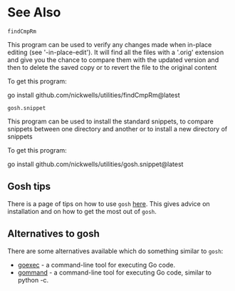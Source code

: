 <!-- Created by mkdoc DO NOT EDIT. -->

# See Also

```
findCmpRm
```
This program can be used to verify any changes made when in\-place editing \(see
&apos;\-in\-place\-edit&apos;\)\. It will find all the files with a
&apos;\.orig&apos; extension and give you the chance to compare them with the
updated version and then to delete the saved copy or to revert the file to the
original content

To get this program:

go install github\.com/nickwells/utilities/findCmpRm@latest
```
gosh.snippet
```
This program can be used to install the standard snippets, to compare snippets
between one directory and another or to install a new directory of snippets

To get this program:

go install github\.com/nickwells/utilities/gosh\.snippet@latest
## Gosh tips
There is a page of tips on how to
use `gosh` [here](https://nickwells.github.io/GoRecipes/gosh.html).
This gives advice on installation and on how to get the most
out of `gosh`.

## Alternatives to gosh
There are some alternatives available which do something similar to `gosh`:
- [goexec](https://github.com/shurcooL/goexec/) - a command-line tool for executing Go code.
- [gommand](https://github.com/sno6/gommand) - a command-line tool for executing Go code, similar to python -c.

